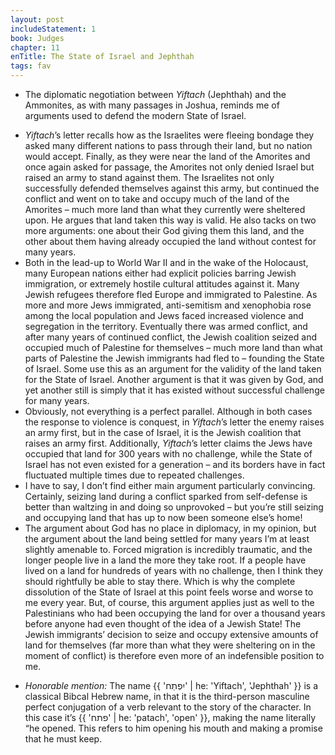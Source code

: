 ```yaml
---
layout: post
includeStatement: 1
book: Judges
chapter: 11
enTitle: The State of Israel and Jephthah
tags: fav
---
```


- The diplomatic negotiation between *Yiftach* (Jephthah) and the Ammonites, as with many passages in Joshua, reminds me of arguments used to defend the modern State of Israel.
<!--more-->
- *Yiftach*’s letter recalls how as the Israelites were fleeing bondage they asked many different nations to pass through their land, but no nation would accept. Finally, as they were near the land of the Amorites and once again asked for passage, the Amorites not only denied Israel but raised an army to stand against them. The Israelites not only successfully defended themselves against this army, but continued the conflict and went on to take and occupy much of the land of the Amorites – much more land than what they currently were sheltered upon. He argues that land taken this way is valid. He also tacks on two more arguments: one about their God giving them this land, and the other about them having already occupied the land without contest for many years.
- Both in the lead-up to World War II and in the wake of the Holocaust, many European nations either had explicit policies barring Jewish immigration, or extremely hostile cultural attitudes against it. Many Jewish refugees therefore fled Europe and immigrated to Palestine. As more and more Jews immigrated, anti-semitism and xenophobia rose among the local population and Jews faced increased violence and segregation in the territory. Eventually there was armed conflict, and after many years of continued conflict, the Jewish coalition seized and occupied much of Palestine for themselves – much more land than what parts of Palestine the Jewish immigrants had fled to – founding the State of Israel. Some use this as an argument for the validity of the land taken for the State of Israel. Another argument is that it was given by God, and yet another still is simply that it has existed without successful challenge for many years.
- Obviously, not everything is a perfect parallel. Although in both cases the response to violence is conquest, in *Yiftach*’s letter the enemy raises an army first, but in the case of Israel, it is the Jewish coalition that raises an army first. Additionally, *Yiftach*’s letter claims the Jews have occupied that land for 300 years with no challenge, while the State of Israel has not even existed for a generation – and its borders have in fact fluctuated multiple times due to repeated challenges.
- I have to say, I don’t find either main argument particularly convincing. Certainly, seizing land during a conflict sparked from self-defense is better than waltzing in and doing so unprovoked – but you’re still seizing and occupying land that has up to now been someone else’s home!
- The argument about God has no place in diplomacy, in my opinion, but the argument about the land being settled for many years I’m at least slightly amenable to. Forced migration is incredibly traumatic, and the longer people live in a land the more they take root. If a people have lived on a land for hundreds of years with no challenge, then I think they should rightfully be able to stay there. Which is why the complete dissolution of the State of Israel at this point feels worse and worse to me every year. But, of course, this argument applies just as well to the Palestinians who had been occupying the land for over a thousand years before anyone had even thought of the idea of a Jewish State! The Jewish immigrants’ decision to seize and occupy extensive amounts of land for themselves (far more than what they were sheltering on in the moment of conflict) is therefore even more of an indefensible position to me.

<!--break-->
- *Honorable mention:* The name {{ 'יִפְתַח' | he: 'Yiftach', 'Jephthah' }} is a classical Bibcal Hebrew name, in that it is the third-person masculine perfect conjugation of a verb relevant to the story of the character. In this case it’s {{ 'פתח' | he: 'patach', 'open' }}, making the name literally “he opened. This refers to him opening his mouth and making a promise that he must keep.
